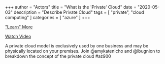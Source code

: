 +++
author = "Actors"
title = "What is  the 'Private' Cloud"
date = "2020-05-03"
description = "Describe Private Cloud"
tags = [
    "private",
    "cloud computing"
]
categories = [
    "azure"
]
+++

["Learn" More](https://jhand.dev/26)

[Watch Video](https://twitter.com/i/status/1258411264532901892)

A private cloud model is exclusively used by one business and may be physically located on your premises. Join @amykatenicho and @lbugnion to breakdown the concept of the private cloud #az900